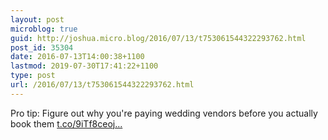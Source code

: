 ```yaml
---
layout: post
microblog: true
guid: http://joshua.micro.blog/2016/07/13/t753061544322293762.html
post_id: 35304
date: 2016-07-13T14:00:38+1100
lastmod: 2019-07-30T17:41:22+1100
type: post
url: /2016/07/13/t753061544322293762.html
---
```

Pro tip: Figure out why you're paying wedding vendors before you actually book them [t.co/9iTf8ceoj...](https://t.co/9iTf8ceoj8)
